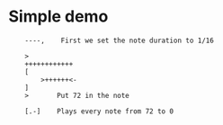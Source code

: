 Simple demo
===========

        ----,    First we set the note duration to 1/16

        >
        ++++++++++++
        [
            >++++++<-
        ]
        >       Put 72 in the note

        [.-]    Plays every note from 72 to 0
